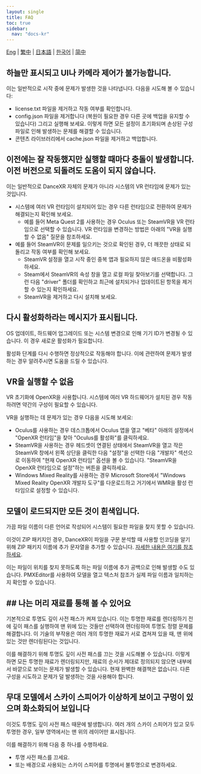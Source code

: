 ```yaml
---
layout: single
title: FAQ
toc: true
sidebar:
  nav: "docs-kr"
---
```

[Eng](/kr/dancexr/faq) | [繁中](/tw/kr/dancexr/faq) | [日本語](/jp/kr/dancexr/faq) | [한국어](/kr/kr/dancexr/faq) | [简中](/zh/kr/dancexr/faq)


## 하늘만 표시되고 UI나 카메라 제어가 불가능합니다.
이는 일반적으로 시작 중에 문제가 발생한 것을 나타냅니다. 다음을 시도해 볼 수 있습니다:
* license.txt 파일을 제거하고 작동 여부를 확인합니다.
* config.json 파일을 제거합니다 (복원이 필요한 경우 다른 곳에 백업을 유지할 수 있습니다) 그리고 실행해 보세요. 이렇게 하면 모든 설정이 초기화되며 손상된 구성 파일로 인해 발생하는 문제를 해결할 수 있습니다.
* 콘텐츠 라이브러리에서 cache.json 파일을 제거하고 백업합니다.


## 이전에는 잘 작동했지만 실행할 때마다 충돌이 발생합니다. 이전 버전으로 되돌려도 도움이 되지 않습니다.
이는 일반적으로 DanceXR 자체의 문제가 아니라 시스템의 VR 런타임에 문제가 있는 것입니다.
* 시스템에 여러 VR 런타임이 설치되어 있는 경우 다른 런타임으로 전환하여 문제가 해결되는지 확인해 보세요.
  * 예를 들어 Meta Quest 2를 사용하는 경우 Oculus 또는 SteamVR을 VR 런타임으로 선택할 수 있습니다. VR 런타임을 변경하는 방법은 아래의 "VR을 실행할 수 없음" 질문을 참조하세요.
* 예를 들어 SteamVR이 문제를 일으키는 것으로 확인된 경우, 더 깨끗한 상태로 되돌리고 작동 여부를 확인해 보세요.
  * SteamVR 설정을 열고 시작 중인 중복 앱과 필요하지 않은 애드온을 비활성화하세요.
  * Steam에서 SteamVR의 속성 창을 열고 로컬 파일 찾아보기를 선택합니다. 그런 다음 "driver" 폴더를 확인하고 최근에 설치되거나 업데이트된 항목을 제거할 수 있는지 확인하세요.
  * SteamVR을 제거하고 다시 설치해 보세요.


## 다시 활성화하라는 메시지가 표시됩니다.
OS 업데이트, 하드웨어 업그레이드 또는 시스템 변경으로 인해 기기 ID가 변경될 수 있습니다. 이 경우 새로운 활성화가 필요합니다.

활성화 단계를 다시 수행하면 정상적으로 작동해야 합니다. 이에 관련하여 문제가 발생하는 경우 알려주시면 도움을 드릴 수 있습니다.


## VR을 실행할 수 없음
VR 초기화에 OpenXR을 사용합니다. 시스템에 여러 VR 하드웨어가 설치된 경우 작동하려면 약간의 구성이 필요할 수 있습니다.

VR을 실행하는 데 문제가 있는 경우 다음을 시도해 보세요:
* Oculus를 사용하는 경우 데스크톱에서 Oculus 앱을 열고 "베타" 아래의 설정에서 "OpenXR 런타임"을 찾아 "Oculus를 활성화"를 클릭하세요.
* SteamVR을 사용하는 경우 헤드셋이 연결된 상태에서 SteamVR을 열고 작은 SteamVR 창에서 왼쪽 상단을 클릭한 다음 "설정"을 선택한 다음 "개발자" 섹션으로 이동하여 "현재 OpenXR 런타임" 옵션을 볼 수 있습니다. "SteamVR을 OpenXR 런타임으로 설정"하는 버튼을 클릭하세요.
* Windows Mixed Reality를 사용하는 경우 Microsoft Store에서 "Windows Mixed Reality OpenXR 개발자 도구"를 다운로드하고 거기에서 WMR을 활성 런타임으로 설정할 수 있습니다.


## 모델이 로드되지만 모든 것이 흰색입니다.
가끔 파일 이름이 다른 언어로 작성되어 시스템이 필요한 파일을 찾지 못할 수 있습니다.

이것이 ZIP 패키지인 경우, DanceXR이 파일을 구문 분석할 때 사용할 인코딩을 알기 위해 ZIP 패키지 이름에 추가 문자열을 추가할 수 있습니다. [자세한 내용은 여기를 참조하세요](features/zip_format).

이는 파일이 위치를 찾지 못하도록 하는 파일 이름에 추가 공백으로 인해 발생할 수도 있습니다. PMXEditor를 사용하여 모델을 열고 텍스처 참조가 실제 파일 이름과 일치하는지 확인할 수 있습니다.
## ## 나는 머리 재료를 통해 볼 수 있어요
기본적으로 투명도 깊이 사전 패스가 켜져 있습니다. 이는 투명한 재료를 렌더링하기 전에 깊이 패스를 실행하여 맨 위에 있는 것들만 선택하여 렌더링하여 투명도 정렬 문제를 해결합니다. 이 기술의 부작용은 여러 개의 투명한 재료가 서로 겹쳐져 있을 때, 맨 위에 있는 것만 렌더링된다는 것입니다.

이를 해결하기 위해 투명도 깊이 사전 패스를 끄는 것을 시도해볼 수 있습니다. 이렇게 하면 모든 투명한 재료가 렌더링되지만, 재료의 순서가 제대로 정의되지 않으면 내부에서 바깥으로 보이는 문제가 발생할 수 있습니다. 현재 완벽한 해결책은 없습니다. 다른 구성을 시도하고 문제가 덜 발생하는 것을 사용해야 합니다.


## 무대 모델에서 스카이 스피어가 이상하게 보이고 구멍이 있으며 화소화되어 보입니다
이것도 투명도 깊이 사전 패스 때문에 발생합니다. 여러 개의 스카이 스피어가 있고 모두 투명한 경우, 일부 영역에서는 맨 위의 레이어만 표시됩니다.

이를 해결하기 위해 다음 중 하나를 수행하세요.
* 투명 사전 패스를 끄세요.
* 또는 배경으로 사용되는 스카이 스피어를 투명에서 불투명으로 변경하세요.